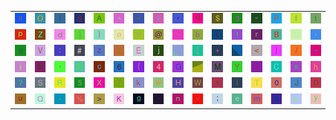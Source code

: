 <table>
<tr>
<td><img src="61.gif"></td>
<td><img src="4F.gif"></td>
<td><img src="29.gif"></td>
<td><img src="39.gif"></td>
<td><img src="41.gif"></td>
<td><img src="5E.gif"></td>
<td><img src="3D.gif"></td>
<td><img src="49.gif"></td>
<td><img src="27.gif"></td>
<td><img src="71.gif"></td>
<td><img src="24.gif"></td>
<td><img src="33.gif"></td>
<td><img src="22.gif"></td>
<td><img src="50.gif"></td>
<td><img src="66.gif"></td>
<td><img src="74.gif"></td>
</tr>
<tr>
<td><img src="70.gif"></td>
<td><img src="5A.gif"></td>
<td><img src="64.gif"></td>
<td><img src="5D.gif"></td>
<td><img src="7D.gif"></td>
<td><img src="6F.gif"></td>
<td><img src="32.gif"></td>
<td><img src="40.gif"></td>
<td><img src="7E.gif"></td>
<td><img src="62.gif"></td>
<td><img src="28.gif"></td>
<td><img src="21.gif"></td>
<td><img src="72.gif"></td>
<td><img src="42.gif"></td>
<td><img src="55.gif"></td>
<td><img src="2C.gif"></td>
</tr>
<tr>
<td><img src="38.gif"></td>
<td><img src="56.gif"></td>
<td><img src="3A.gif"></td>
<td><img src="23.gif"></td>
<td><img src="7A.gif"></td>
<td><img src="31.gif"></td>
<td><img src="45.gif"></td>
<td><img src="6A.gif"></td>
<td><img src="gr3.gif"></td>
<td><img src="5B.gif"></td>
<td><img src="2B.gif"></td>
<td><img src="gr2.gif"></td>
<td><img src="3C.gif"></td>
<td><img src="7C.gif"></td>
<td><img src="2F.gif"></td>
<td><img src="5F.gif"></td>
</tr>
<tr>
<td><img src="69.gif"></td>
<td><img src="4E.gif"></td>
<td><img src="2D.gif"></td>
<td><img src="46.gif"></td>
<td><img src="63.gif"></td>
<td><img src="36.gif"></td>
<td><img src="7B.gif"></td>
<td><img src="34.gif"></td>
<td><img src="47.gif"></td>
<td><img src="gr1.gif"></td>
<td><img src="4D.gif"></td>
<td><img src="59.gif"></td>
<td><img src="2A.gif"></td>
<td><img src="43.gif"></td>
<td><img src="73.gif"></td>
<td><img src="68.gif"></td>
</tr>
<tr>
<td><img src="3F.gif"></td>
<td><img src="53.gif"></td>
<td><img src="52.gif"></td>
<td><img src="35.gif"></td>
<td><img src="58.gif"></td>
<td><img src="37.gif"></td>
<td><img src="6B.gif"></td>
<td><img src="77.gif"></td>
<td><img src="48.gif"></td>
<td><img src="57.gif"></td>
<td><img src="78.gif"></td>
<td><img src="6C.gif"></td>
<td><img src="54.gif"></td>
<td><img src="30.gif"></td>
<td><img src="4A.gif"></td>
<td><img src="44.gif"></td>
</tr>
<tr>
<td><img src="75.gif"></td>
<td><img src="51.gif"></td>
<td><img src="2E.gif"></td>
<td><img src="25.gif"></td>
<td><img src="3E.gif"></td>
<td><img src="4B.gif"></td>
<td><img src="67.gif"></td>
<td><img src="60.gif"></td>
<td><img src="6E.gif"></td>
<td><img src="76.gif"></td>
<td><img src="3B.gif"></td>
<td><img src="65.gif"></td>
<td><img src="6D.gif"></td>
<td><img src="26.gif"></td>
<td><img src="4C.gif"></td>
<td><img src="79.gif"></td>
</tr>
</table>
